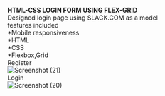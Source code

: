 <b>HTML-CSS LOGIN FORM USING FLEX-GRID</b><BR/>
Designed login page using SLACK.COM as a model <br/>
features included<br/>
*Mobile responsiveness<br/>
*HTML<br/>
*CSS<br/>
*Flexbox,Grid<br/>
Register<br/>
![Screenshot (21)](https://user-images.githubusercontent.com/36601848/172879380-beb5fb2d-4e1f-479b-b06b-7f5a9fb156af.png)
<br/>
Login<br/>
![Screenshot (20)](https://user-images.githubusercontent.com/36601848/172879065-176e8e28-c1c6-4886-9f53-c7a4c76f3300.png)

